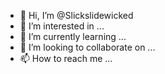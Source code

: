 - 👋 Hi, I’m @Slickslidewicked
- 👀 I’m interested in ...
- 🌱 I’m currently learning ...
- 💞️ I’m looking to collaborate on ...
- 📫 How to reach me ...

<!---
Slickslidewicked/Slickslidewicked is a ✨ special ✨ repository because its `README.md` (this file) appears on your GitHub profile.
You can click the Preview link to take a look at your changes.
--->
